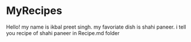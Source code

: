 # MyRecipes
Hello! my name is ikbal preet singh.
my favoriate dish is shahi paneer.
i tell you recipe of shahi paneer in Recipe.md folder